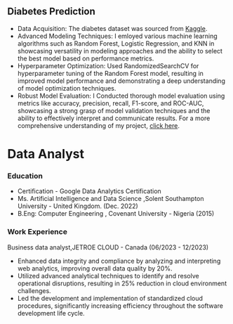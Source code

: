 ## Diabetes Prediction

- Data Acquisition: The diabetes dataset was sourced from [Kaggle](https://www.kaggle.com/datasets/nanditapore/healthcare-diabetes/data).
- Advanced Modeling Techniques: I emloyed various machine learning algorithms such as Random Forest, Logistic Regression, and KNN in showcasing versatility in modeling approaches and the ability to select the best model based on performance metrics.
- Hyperparameter Optimization: Used RandomizedSearchCV for hyperparameter tuning of the Random Forest model, resulting in improved model performance and demonstrating a deep understanding of model optimization techniques.
- Robust Model Evaluation: I Conducted thorough model evaluation using metrics like accuracy, precision, recall, F1-score, and ROC-AUC, showcasing a strong grasp of model validation techniques and the ability to effectively interpret and communicate results.
For a more comprehensive understanding of my project, [click here](https://www.kaggle.com/code/chikkychoc/notebook973d3c5b8a/input).











# Data Analyst

### Education
- Certification - Google Data Analytics Certification
- Ms. Artificial Intelligence and Data Science ,Solent Southampton University - United Kingdom. (Dec. 2022)
- B.Eng: Computer Engineering , Covenant University - Nigeria (2015)


### Work Experience
Business data analyst,JETROE CLOUD - Canada (06/2023 - 12/2023)
- Enhanced data integrity and compliance by analyzing and interpreting web analytics, improving overall
data quality by 20%.
- Utilized advanced analytical techniques to identify and resolve operational disruptions, resulting in 25%
reduction in cloud environment challenges.
- Led the development and implementation of standardized cloud procedures, significantly increasing
efficiency throughout the software development life cycle.

